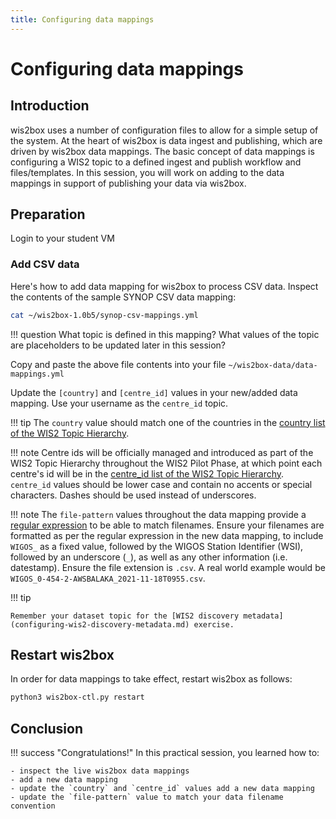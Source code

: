 ```yaml
---
title: Configuring data mappings
---
```


# Configuring data mappings

## Introduction

wis2box uses a number of configuration files to allow for a simple setup of the system.  At the heart of wis2box
is data ingest and publishing, which are driven by wis2box data mappings.  The basic concept of data mappings
is configuring a WIS2 topic to a defined ingest and publish workflow and files/templates.  In this session, you
will work on adding to the data mappings in support of publishing your data via wis2box.

## Preparation

Login to your student VM

### Add CSV data

Here's how to add data mapping for wis2box to process CSV data.  Inspect the contents of the sample SYNOP CSV data mapping:

```bash
cat ~/wis2box-1.0b5/synop-csv-mappings.yml
```

!!! question
    What topic is defined in this mapping?  What values of the topic are placeholders to be updated later in this session?

Copy and paste the above file contents into your file `~/wis2box-data/data-mappings.yml`

Update the `[country]` and `[centre_id]` values in your new/added data mapping.  Use your username as the `centre_id` topic.

!!! tip
    The `country` value should match one of the countries in the [country list of the WIS2 Topic Hierarchy](https://github.com/wmo-im/wis2-topic-hierarchy/blob/main/topic-hierarchy/country.csv).

!!! note
    Centre ids will be officially managed and introduced as part of the WIS2 Topic Hierarchy throughout the WIS2 Pilot Phase, at which point each centre's id will be in the [centre_id list of the WIS2 Topic Hierarchy](https://github.com/wmo-im/wis2-topic-hierarchy/blob/main/topic-hierarchy/centre-id.csv).  `centre_id` values should be lower case and contain no accents or special characters. Dashes should be used instead of underscores.

!!! note
    The `file-pattern` values throughout the data mapping provide a [regular expression](https://www.regular-expressions.info) to be able to match filenames.  Ensure your filenames are formatted as per the regular expression in the new data mapping, to include `WIGOS_` as a fixed value, followed by the WIGOS Station Identifier (WSI), followed by an underscore (`_`), as well as any other information (i.e. datestamp).  Ensure the file extension is `.csv`.  A real world example would be `WIGOS_0-454-2-AWSBALAKA_2021-11-18T0955.csv`.


!!! tip

    Remember your dataset topic for the [WIS2 discovery metadata](configuring-wis2-discovery-metadata.md) exercise.

## Restart wis2box

In order for data mappings to take effect, restart wis2box as follows:

```bash
python3 wis2box-ctl.py restart
``` 

## Conclusion

!!! success "Congratulations!"
    In this practical session, you learned how to:

    - inspect the live wis2box data mappings
    - add a new data mapping
    - update the `country` and `centre_id` values add a new data mapping
    - update the `file-pattern` value to match your data filename convention

